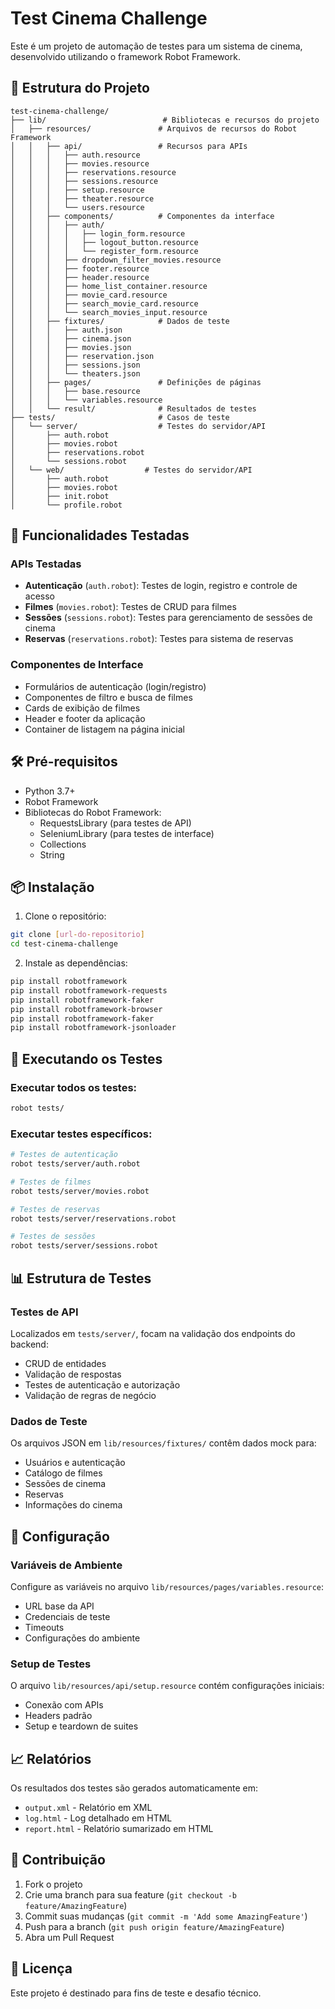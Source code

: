 # Test Cinema Challenge

Este é um projeto de automação de testes para um sistema de cinema, desenvolvido utilizando o framework Robot Framework.

## 📁 Estrutura do Projeto

```
test-cinema-challenge/
├── lib/                          # Bibliotecas e recursos do projeto
│   ├── resources/               # Arquivos de recursos do Robot Framework
│   │   ├── api/                 # Recursos para APIs
│   │   │   ├── auth.resource
│   │   │   ├── movies.resource
│   │   │   ├── reservations.resource
│   │   │   ├── sessions.resource
│   │   │   ├── setup.resource
│   │   │   ├── theater.resource
│   │   │   └── users.resource
│   │   ├── components/          # Componentes da interface
│   │   │   ├── auth/
│   │   │   │   ├── login_form.resource
│   │   │   │   ├── logout_button.resource
│   │   │   │   └── register_form.resource
│   │   │   ├── dropdown_filter_movies.resource
│   │   │   ├── footer.resource
│   │   │   ├── header.resource
│   │   │   ├── home_list_container.resource
│   │   │   ├── movie_card.resource
│   │   │   ├── search_movie_card.resource
│   │   │   └── search_movies_input.resource
│   │   ├── fixtures/            # Dados de teste
│   │   │   ├── auth.json
│   │   │   ├── cinema.json
│   │   │   ├── movies.json
│   │   │   ├── reservation.json
│   │   │   ├── sessions.json
│   │   │   └── theaters.json
│   │   ├── pages/               # Definições de páginas
│   │   │   ├── base.resource
│   │   │   └── variables.resource
│   │   └── result/              # Resultados de testes
├── tests/                       # Casos de teste
│   └── server/                  # Testes do servidor/API
│       ├── auth.robot
│       ├── movies.robot
│       ├── reservations.robot
│       └── sessions.robot
│   └── web/                  # Testes do servidor/API
│       ├── auth.robot
│       ├── movies.robot
│       ├── init.robot
│       └── profile.robot
```

## 🚀 Funcionalidades Testadas

### APIs Testadas
- **Autenticação** (`auth.robot`): Testes de login, registro e controle de acesso
- **Filmes** (`movies.robot`): Testes de CRUD para filmes
- **Sessões** (`sessions.robot`): Testes para gerenciamento de sessões de cinema
- **Reservas** (`reservations.robot`): Testes para sistema de reservas

### Componentes de Interface
- Formulários de autenticação (login/registro)
- Componentes de filtro e busca de filmes
- Cards de exibição de filmes
- Header e footer da aplicação
- Container de listagem na página inicial

## 🛠️ Pré-requisitos

- Python 3.7+
- Robot Framework
- Bibliotecas do Robot Framework:
  - RequestsLibrary (para testes de API)
  - SeleniumLibrary (para testes de interface)
  - Collections
  - String

## 📦 Instalação

1. Clone o repositório:
```bash
git clone [url-do-repositorio]
cd test-cinema-challenge
```

2. Instale as dependências:
```bash
pip install robotframework
pip install robotframework-requests
pip install robotframework-faker
pip install robotframework-browser
pip install robotframework-faker
pip install robotframework-jsonloader
```

## 🧪 Executando os Testes

### Executar todos os testes:
```bash
robot tests/
```

### Executar testes específicos:
```bash
# Testes de autenticação
robot tests/server/auth.robot

# Testes de filmes
robot tests/server/movies.robot

# Testes de reservas
robot tests/server/reservations.robot

# Testes de sessões
robot tests/server/sessions.robot
```

## 📊 Estrutura de Testes

### Testes de API
Localizados em `tests/server/`, focam na validação dos endpoints do backend:
- CRUD de entidades
- Validação de respostas
- Testes de autenticação e autorização
- Validação de regras de negócio

### Dados de Teste
Os arquivos JSON em `lib/resources/fixtures/` contêm dados mock para:
- Usuários e autenticação
- Catálogo de filmes
- Sessões de cinema
- Reservas
- Informações do cinema

## 🔧 Configuração

### Variáveis de Ambiente
Configure as variáveis no arquivo `lib/resources/pages/variables.resource`:
- URL base da API
- Credenciais de teste
- Timeouts
- Configurações do ambiente

### Setup de Testes
O arquivo `lib/resources/api/setup.resource` contém configurações iniciais:
- Conexão com APIs
- Headers padrão
- Setup e teardown de suites

## 📈 Relatórios

Os resultados dos testes são gerados automaticamente em:
- `output.xml` - Relatório em XML
- `log.html` - Log detalhado em HTML
- `report.html` - Relatório sumarizado em HTML

## 🤝 Contribuição

1. Fork o projeto
2. Crie uma branch para sua feature (`git checkout -b feature/AmazingFeature`)
3. Commit suas mudanças (`git commit -m 'Add some AmazingFeature'`)
4. Push para a branch (`git push origin feature/AmazingFeature`)
5. Abra um Pull Request

## 📄 Licença

Este projeto é destinado para fins de teste e desafio técnico.